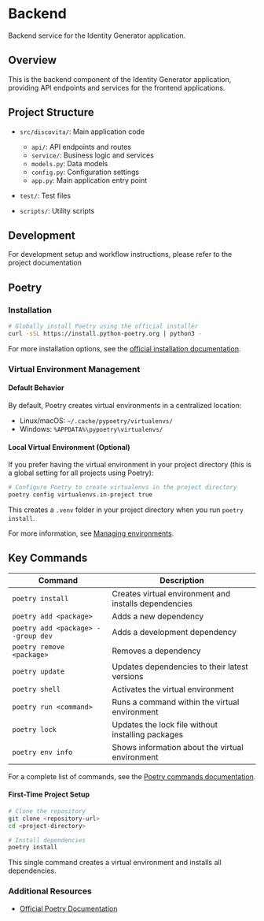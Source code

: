 # Backend

Backend service for the Identity Generator application.

## Overview

This is the backend component of the Identity Generator application, providing API endpoints and services for the frontend applications.

## Project Structure

- `src/discovita/`: Main application code

  - `api/`: API endpoints and routes
  - `service/`: Business logic and services
  - `models.py`: Data models
  - `config.py`: Configuration settings
  - `app.py`: Main application entry point

- `test/`: Test files
- `scripts/`: Utility scripts

## Development

For development setup and workflow instructions, please refer to the project documentation

## Poetry

### Installation

```bash
# Globally install Poetry using the official installer
curl -sSL https://install.python-poetry.org | python3 -
```

For more installation options, see the [official installation documentation](https://python-poetry.org/docs/#installation).

### Virtual Environment Management

#### Default Behavior

By default, Poetry creates virtual environments in a centralized location:

- Linux/macOS: `~/.cache/pypoetry/virtualenvs/`
- Windows: `%APPDATA%\pypoetry\virtualenvs/`

#### Local Virtual Environment (Optional)

If you prefer having the virtual environment in your project directory (this is a global setting for all projects using Poetry):

```bash
# Configure Poetry to create virtualenvs in the project directory
poetry config virtualenvs.in-project true
```

This creates a `.venv` folder in your project directory when you run `poetry install`.

For more information, see [Managing environments](https://python-poetry.org/docs/managing-environments/).

## Key Commands

| Command                            | Description                                           |
| ---------------------------------- | ----------------------------------------------------- |
| `poetry install`                   | Creates virtual environment and installs dependencies |
| `poetry add <package>`             | Adds a new dependency                                 |
| `poetry add <package> --group dev` | Adds a development dependency                         |
| `poetry remove <package>`          | Removes a dependency                                  |
| `poetry update`                    | Updates dependencies to their latest versions         |
| `poetry shell`                     | Activates the virtual environment                     |
| `poetry run <command>`             | Runs a command within the virtual environment         |
| `poetry lock`                      | Updates the lock file without installing packages     |
| `poetry env info`                  | Shows information about the virtual environment       |

For a complete list of commands, see the [Poetry commands documentation](https://python-poetry.org/docs/cli/).

#### First-Time Project Setup

```bash
# Clone the repository
git clone <repository-url>
cd <project-directory>

# Install dependencies
poetry install
```

This single command creates a virtual environment and installs all dependencies.

### Additional Resources

- [Official Poetry Documentation](https://python-poetry.org/docs/)
